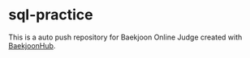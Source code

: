 # sql-practice
This is a auto push repository for Baekjoon Online Judge created with [BaekjoonHub](https://github.com/BaekjoonHub/BaekjoonHub).
